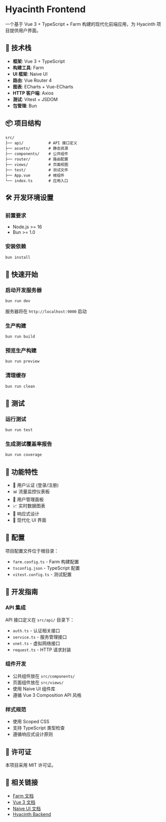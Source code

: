 # Hyacinth Frontend

一个基于 Vue 3 + TypeScript + Farm 构建的现代化前端应用，为 Hyacinth 项目提供用户界面。

## 🚀 技术栈

- **框架**: Vue 3 + TypeScript
- **构建工具**: Farm
- **UI 框架**: Naive UI
- **路由**: Vue Router 4
- **图表**: ECharts + Vue-ECharts
- **HTTP 客户端**: Axios
- **测试**: Vitest + JSDOM
- **包管理**: Bun

## 📦 项目结构

```
src/
├── api/           # API 接口定义
├── assets/        # 静态资源
├── components/    # 公共组件
├── router/        # 路由配置
├── views/         # 页面视图
├── test/          # 测试文件
├── App.vue        # 根组件
└── index.ts       # 应用入口
```

## 🛠️ 开发环境设置

### 前置要求

- Node.js >= 16
- Bun >= 1.0

### 安装依赖

```bash
bun install
```

## 🚀 快速开始

### 启动开发服务器

```bash
bun run dev
```

服务器将在 `http://localhost:9000` 启动

### 生产构建

```bash
bun run build
```

### 预览生产构建

```bash
bun run preview
```

### 清理缓存

```bash
bun run clean
```

## 🧪 测试

### 运行测试

```bash
bun run test
```

### 生成测试覆盖率报告

```bash
bun run coverage
```

## 📱 功能特性

- 🔐 用户认证 (登录/注册)
- 📊 流量监控仪表板
- 👤 用户管理面板
- 📈 实时数据图表
- 📱 响应式设计
- 🌙 现代化 UI 界面

## 🔧 配置

项目配置文件位于根目录：

- `farm.config.ts` - Farm 构建配置
- `tsconfig.json` - TypeScript 配置
- `vitest.config.ts` - 测试配置

## 🤝 开发指南

### API 集成

API 接口定义在 `src/api/` 目录下：

- `auth.ts` - 认证相关接口
- `service.ts` - 服务管理接口
- `vnet.ts` - 虚拟网络接口
- `request.ts` - HTTP 请求封装

### 组件开发

- 公共组件放在 `src/components/`
- 页面组件放在 `src/views/`
- 使用 Naive UI 组件库
- 遵循 Vue 3 Composition API 风格

### 样式规范

- 使用 Scoped CSS
- 支持 TypeScript 类型检查
- 遵循响应式设计原则

## 📄 许可证

本项目采用 MIT 许可证。

## 🔗 相关链接

- [Farm 文档](https://farmfe.org/)
- [Vue 3 文档](https://vuejs.org/)
- [Naive UI 文档](https://naiveui.com/)
- [Hyacinth Backend](https://github.com/hyacinth-dev/hyacinth-backend)
